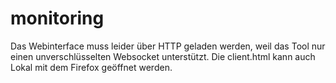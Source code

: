 # monitoring
Das Webinterface muss leider über HTTP geladen werden, weil das Tool nur einen unverschlüsselten Websocket unterstützt. 
Die client.html kann auch Lokal mit dem Firefox geöffnet werden. 
